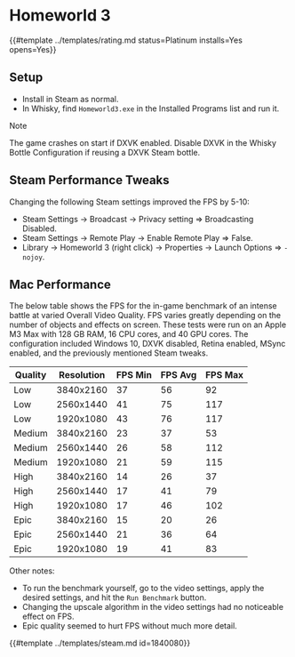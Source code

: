 # Homeworld 3
<!-- script:Aliases [] -->

{{#template ../templates/rating.md status=Platinum installs=Yes opens=Yes}}

## Setup

- Install in Steam as normal.
- In Whisky, find `Homeworld3.exe` in the Installed Programs list and run it.

> [!NOTE]
> The game crashes on start if DXVK enabled. Disable DXVK in the Whisky Bottle Configuration if reusing a DXVK Steam bottle.

## Steam Performance Tweaks

Changing the following Steam settings improved the FPS by 5-10:
- Steam Settings -> Broadcast -> Privacy setting => Broadcasting Disabled.
- Steam Settings -> Remote Play -> Enable Remote Play => False.
- Library -> Homeworld 3 (right click) -> Properties -> Launch Options => `-nojoy`.

## Mac Performance

The below table shows the FPS for the in-game benchmark of an intense battle at varied Overall Video Quality.
FPS varies greatly depending on the number of objects and effects on screen. 
These tests were run on an Apple M3 Max with 128 GB RAM, 16 CPU cores, and 40 GPU cores.
The configuration included Windows 10, DXVK disabled, Retina enabled, MSync enabled, and the previously mentioned Steam tweaks.

| Quality | Resolution | FPS Min | FPS Avg | FPS Max |
|---------|------------|---------|---------|---------|
| Low     | 3840x2160  | 37      | 56      | 92      |
| Low     | 2560x1440  | 41      | 75      | 117     |
| Low     | 1920x1080  | 43      | 76      | 117     |
| Medium  | 3840x2160  | 23      | 37      | 53      |
| Medium  | 2560x1440  | 26      | 58      | 112     |
| Medium  | 1920x1080  | 21      | 59      | 115     |
| High    | 3840x2160  | 14      | 26      | 37      |
| High    | 2560x1440  | 17      | 41      | 79      |
| High    | 1920x1080  | 17      | 46      | 102     |
| Epic    | 3840x2160  | 15      | 20      | 26      |
| Epic    | 2560x1440  | 21      | 36      | 64      |
| Epic    | 1920x1080  | 19      | 41      | 83      |

Other notes:
- To run the benchmark yourself, go to the video settings, apply the desired settings, and hit the `Run Benchmark` button.
- Changing the upscale algorithm in the video settings had no noticeable effect on FPS.
- Epic quality seemed to hurt FPS without much more detail.

{{#template ../templates/steam.md id=1840080}}
